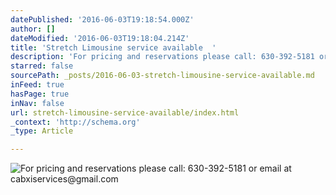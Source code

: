```yaml
---
datePublished: '2016-06-03T19:18:54.000Z'
author: []
dateModified: '2016-06-03T19:18:04.214Z'
title: 'Stretch Limousine service available  '
description: 'For pricing and reservations please call: 630-392-5181 or email at cabxiservices@gmail.com '
starred: false
sourcePath: _posts/2016-06-03-stretch-limousine-service-available.md
inFeed: true
hasPage: true
inNav: false
url: stretch-limousine-service-available/index.html
_context: 'http://schema.org'
_type: Article

---
```

![For pricing and reservations please call: 630-392-5181 or email at cabxiservices@gmail.com ](https://s3-us-west-2.amazonaws.com/the-grid-img/p/a4f47e61c6c172217a00930881180c8504d119d5.jpg)